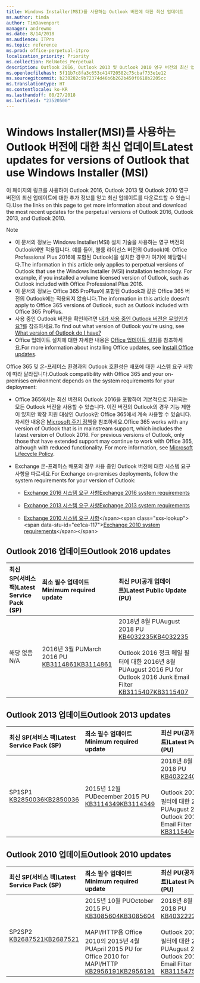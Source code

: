 ```yaml
---
title: Windows Installer(MSI)를 사용하는 Outlook 버전에 대한 최신 업데이트
ms.author: timda
author: TimDavenport
manager: andrewmo
ms.date: 8/14/2018
ms.audience: ITPro
ms.topic: reference
ms.prod: office-perpetual-itpro
localization_priority: Priority
ms.collection: RelNotes_Perpetual
description: Outlook 2016, Outlook 2013 및 Outlook 2010 영구 버전의 최신 업데이트 정보에 대한 링크를 IT 전문가에게 제공합니다.
ms.openlocfilehash: 5f11b7c8fa3c653c414720582c75cbaf733e1e12
ms.sourcegitcommit: b230282c9b72374d46b6b262b450f6618b2205cc
ms.translationtype: HT
ms.contentlocale: ko-KR
ms.lasthandoff: 08/27/2018
ms.locfileid: "23520500"
---
```

# <a name="latest-updates-for-versions-of-outlook-that-use-windows-installer-msi"></a><span data-ttu-id="ee1ca-103">Windows Installer(MSI)를 사용하는 Outlook 버전에 대한 최신 업데이트</span><span class="sxs-lookup"><span data-stu-id="ee1ca-103">Latest updates for versions of Outlook that use Windows Installer (MSI)</span></span>

<span data-ttu-id="ee1ca-104">이 페이지의 링크를 사용하여 Outlook 2016, Outlook 2013 및 Outlook 2010 영구 버전의 최신 업데이트에 대한 추가 정보를 얻고 최신 업데이트를 다운로드할 수 있습니다.</span><span class="sxs-lookup"><span data-stu-id="ee1ca-104">Use the links on this page to get more information about and download the most recent updates for the perpetual versions of Outlook 2016, Outlook 2013, and Outlook 2010.</span></span>
  
> [!NOTE]
> - <span data-ttu-id="ee1ca-p101">이 문서의 정보는 Windows Installer(MSI) 설치 기술을 사용하는 영구 버전의 Outlook에만 적용됩니다. 예를 들어, 볼륨 라이선스 버전의 Outlook(예: Office Professional Plus 2016에 포함된 Outlook)을 설치한 경우가 여기에 해당합니다.</span><span class="sxs-lookup"><span data-stu-id="ee1ca-p101">The information in this article only applies to perpetual versions of Outlook that use the Windows Installer (MSI) installation technology. For example, if you installed a volume licensed version of Outlook, such as Outlook included with Office Professional Plus 2016.</span></span>
> - <span data-ttu-id="ee1ca-107">이 문서의 정보는 Office 365 ProPlus에 포함된 Outlook과 같은 Office 365 버전의 Outlook에는 적용되지 않습니다.</span><span class="sxs-lookup"><span data-stu-id="ee1ca-107">The information in this article doesn't apply to Office 365 versions of Outlook, such as Outlook included with Office 365 ProPlus.</span></span>
> - <span data-ttu-id="ee1ca-108">사용 중인 Outlook 버전을 확인하려면 [내가 사용 중인 Outlook 버전은 무엇인가요?](https://support.office.com/article/b3a9568c-edb5-42b9-9825-d48d82b2257c)를 참조하세요.</span><span class="sxs-lookup"><span data-stu-id="ee1ca-108">To find out what version of Outlook you're using, see [What version of Outlook do I have?](https://support.office.com/article/b3a9568c-edb5-42b9-9825-d48d82b2257c)</span></span>
> - <span data-ttu-id="ee1ca-109">Office 업데이트 설치에 대한 자세한 내용은 [Office 업데이트 설치](https://support.office.com/article/2ab296f3-7f03-43a2-8e50-46de917611c5)를 참조하세요.</span><span class="sxs-lookup"><span data-stu-id="ee1ca-109">For more information about installing Office updates, see [Install Office updates](https://support.office.com/article/2ab296f3-7f03-43a2-8e50-46de917611c5).</span></span> 
  
<span data-ttu-id="ee1ca-110">Office 365 및 온-프레미스 환경과의 Outlook 호환성은 배포에 대한 시스템 요구 사항에 따라 달라집니다.</span><span class="sxs-lookup"><span data-stu-id="ee1ca-110">Outlook compatibility with Office 365 and your on-premises environment depends on the system requirements for your deployment:</span></span>
  
- <span data-ttu-id="ee1ca-p102">Office 365에서는 최신 버전의 Outlook 2016을 포함하여 기본적으로 지원되는 모든 Outlook 버전을 사용할 수 있습니다. 이전 버전의 Outlook의 경우 기능 제한이 있지만 확장 지원 대상인 Outlook만 Office 365에서 계속 사용할 수 있습니다. 자세한 내용은 [Microsoft 주기 정책](https://support.microsoft.com/lifecycle)을 참조하세요.</span><span class="sxs-lookup"><span data-stu-id="ee1ca-p102">Office 365 works with any version of Outlook that is in mainstream support, which includes the latest version of Outlook 2016. For previous versions of Outlook, only those that have extended support may continue to work with Office 365, although with reduced functionality. For more information, see [Microsoft Lifecycle Policy](https://support.microsoft.com/lifecycle).</span></span>
    
- <span data-ttu-id="ee1ca-114">Exchange 온-프레미스 배포의 경우 사용 중인 Outlook 버전에 대한 시스템 요구 사항을 따르세요.</span><span class="sxs-lookup"><span data-stu-id="ee1ca-114">For Exchange on-premises deployments, follow the system requirements for your version of Outlook:</span></span>
    
  - [<span data-ttu-id="ee1ca-115">Exchange 2016 시스템 요구 사항</span><span class="sxs-lookup"><span data-stu-id="ee1ca-115">Exchange 2016 system requirements</span></span>](https://docs.microsoft.com/Exchange/plan-and-deploy/system-requirements)
    
  - [<span data-ttu-id="ee1ca-116">Exchange 2013 시스템 요구 사항</span><span class="sxs-lookup"><span data-stu-id="ee1ca-116">Exchange 2013 system requirements</span></span>](https://technet.microsoft.com/en-us/library/aa996719%28v=exchg.150%29.aspx)
    
  - <span data-ttu-id="ee1ca-117">[Exchange 2010 시스템 요구 사항](https://docs.microsoft.com/previous-versions/office/exchange-server-2010/aa996719(v=exchg.141))</span><span class="sxs-lookup"><span data-stu-id="ee1ca-117">[Exchange 2010 system requirements](https://docs.microsoft.com/previous-versions/office/exchange-server-2010/aa996719(v=exchg.141))</span></span>

   
## <a name="outlook-2016-updates"></a><span data-ttu-id="ee1ca-118">Outlook 2016 업데이트</span><span class="sxs-lookup"><span data-stu-id="ee1ca-118">Outlook 2016 updates</span></span>

|<span data-ttu-id="ee1ca-119">**최신 SP(서비스 팩)**</span><span class="sxs-lookup"><span data-stu-id="ee1ca-119">**Latest Service Pack (SP)**</span></span>|<span data-ttu-id="ee1ca-120">**최소 필수 업데이트**</span><span class="sxs-lookup"><span data-stu-id="ee1ca-120">**Minimum required update**</span></span>|<span data-ttu-id="ee1ca-121">**최신 PU(공개 업데이트)**</span><span class="sxs-lookup"><span data-stu-id="ee1ca-121">**Latest Public Update (PU)**</span></span>|
|:-----|:-----|:-----|
|<span data-ttu-id="ee1ca-122">해당 없음</span><span class="sxs-lookup"><span data-stu-id="ee1ca-122">N/A</span></span>  <br/> |<span data-ttu-id="ee1ca-123">2016년 3월 PU</span><span class="sxs-lookup"><span data-stu-id="ee1ca-123">March 2016 PU</span></span> <br/>[<span data-ttu-id="ee1ca-124">KB3114861</span><span class="sxs-lookup"><span data-stu-id="ee1ca-124">KB3114861</span></span>](https://support.microsoft.com/help/3114861) <br/> |<span data-ttu-id="ee1ca-125">2018년 8월 PU</span><span class="sxs-lookup"><span data-stu-id="ee1ca-125">August 2018 PU</span></span> <br/>[<span data-ttu-id="ee1ca-126">KB4032235</span><span class="sxs-lookup"><span data-stu-id="ee1ca-126">KB4032235</span></span>](https://support.microsoft.com/en-us/help/4032235) <br/><br/> <span data-ttu-id="ee1ca-127">Outlook 2016 정크 메일 필터에 대한 2016년 8월 PU</span><span class="sxs-lookup"><span data-stu-id="ee1ca-127">August 2016 PU for Outlook 2016 Junk Email Filter</span></span>  <br/>[<span data-ttu-id="ee1ca-128">KB3115407</span><span class="sxs-lookup"><span data-stu-id="ee1ca-128">KB3115407</span></span>](https://support.microsoft.com/help/3115407) <br/> |
   
## <a name="outlook-2013-updates"></a><span data-ttu-id="ee1ca-129">Outlook 2013 업데이트</span><span class="sxs-lookup"><span data-stu-id="ee1ca-129">Outlook 2013 updates</span></span>

|<span data-ttu-id="ee1ca-130">**최신 SP(서비스 팩)**</span><span class="sxs-lookup"><span data-stu-id="ee1ca-130">**Latest Service Pack (SP)**</span></span>|<span data-ttu-id="ee1ca-131">**최소 필수 업데이트**</span><span class="sxs-lookup"><span data-stu-id="ee1ca-131">**Minimum required update**</span></span>|<span data-ttu-id="ee1ca-132">**최신 PU(공개 업데이트)**</span><span class="sxs-lookup"><span data-stu-id="ee1ca-132">**Latest Public Update (PU)**</span></span>|
|:-----|:-----|:-----|
|<span data-ttu-id="ee1ca-133">SP1</span><span class="sxs-lookup"><span data-stu-id="ee1ca-133">SP1</span></span>  <br/>[<span data-ttu-id="ee1ca-134">KB2850036</span><span class="sxs-lookup"><span data-stu-id="ee1ca-134">KB2850036</span></span>](https://go.microsoft.com/fwlink/p/?LinkId=512538) <br/> |<span data-ttu-id="ee1ca-135">2015년 12월 PU</span><span class="sxs-lookup"><span data-stu-id="ee1ca-135">December 2015 PU</span></span> <br/>[<span data-ttu-id="ee1ca-136">KB3114349</span><span class="sxs-lookup"><span data-stu-id="ee1ca-136">KB3114349</span></span>](https://support.microsoft.com/kb/3114349) <br/> |<span data-ttu-id="ee1ca-137">2018년 8월 PU</span><span class="sxs-lookup"><span data-stu-id="ee1ca-137">August 2018 PU</span></span> <br/>[<span data-ttu-id="ee1ca-138">KB4032240</span><span class="sxs-lookup"><span data-stu-id="ee1ca-138">KB4032240</span></span>](https://support.microsoft.com/en-us/help/4032240) <br/><br/>  <span data-ttu-id="ee1ca-139">Outlook 2013 정크 메일 필터에 대한 2016년 8월 PU</span><span class="sxs-lookup"><span data-stu-id="ee1ca-139">August 2016 PU for Outlook 2013 Junk Email Filter</span></span> <br/> [<span data-ttu-id="ee1ca-140">KB3115404</span><span class="sxs-lookup"><span data-stu-id="ee1ca-140">KB3115404</span></span>](https://support.microsoft.com/kb/3115404) <br/> |
   
## <a name="outlook-2010-updates"></a><span data-ttu-id="ee1ca-141">Outlook 2010 업데이트</span><span class="sxs-lookup"><span data-stu-id="ee1ca-141">Outlook 2010 updates</span></span>

|<span data-ttu-id="ee1ca-142">**최신 SP(서비스 팩)**</span><span class="sxs-lookup"><span data-stu-id="ee1ca-142">**Latest Service Pack (SP)**</span></span>|<span data-ttu-id="ee1ca-143">**최소 필수 업데이트**</span><span class="sxs-lookup"><span data-stu-id="ee1ca-143">**Minimum required update**</span></span>|<span data-ttu-id="ee1ca-144">**최신 PU(공개 업데이트)**</span><span class="sxs-lookup"><span data-stu-id="ee1ca-144">**Latest Public Update (PU)**</span></span>|
|:-----|:-----|:-----|
|<span data-ttu-id="ee1ca-145">SP2</span><span class="sxs-lookup"><span data-stu-id="ee1ca-145">SP2</span></span> <br/>[<span data-ttu-id="ee1ca-146">KB2687521</span><span class="sxs-lookup"><span data-stu-id="ee1ca-146">KB2687521</span></span>](https://go.microsoft.com/fwlink/p/?LinkId=512542) <br/> |<span data-ttu-id="ee1ca-147">2015년 10월 PU</span><span class="sxs-lookup"><span data-stu-id="ee1ca-147">October 2015 PU</span></span> <br/> [<span data-ttu-id="ee1ca-148">KB3085604</span><span class="sxs-lookup"><span data-stu-id="ee1ca-148">KB3085604</span></span>](https://support.microsoft.com/kb/3085604) <br/><br/>  <span data-ttu-id="ee1ca-149">MAPI/HTTP용 Office 2010의 2015년 4월 PU</span><span class="sxs-lookup"><span data-stu-id="ee1ca-149">April 2015 PU for Office 2010 for MAPI/HTTP</span></span> <br/> [<span data-ttu-id="ee1ca-150">KB2956191</span><span class="sxs-lookup"><span data-stu-id="ee1ca-150">KB2956191</span></span>](https://support.microsoft.com/en-us/help/2956191/april-14-2015-update-for-office-2010-kb2956191) <br/> |<span data-ttu-id="ee1ca-151">2018년 8월 PU</span><span class="sxs-lookup"><span data-stu-id="ee1ca-151">August 2018 PU</span></span> <br/>[<span data-ttu-id="ee1ca-152">KB4032222</span><span class="sxs-lookup"><span data-stu-id="ee1ca-152">KB4032222</span></span>](https://support.microsoft.com/en-us/help/4032222) <br/><br/>  <span data-ttu-id="ee1ca-153">Outlook 2010 정크 메일 필터에 대한 2016년 8월 PU</span><span class="sxs-lookup"><span data-stu-id="ee1ca-153">August 2016 PU for Outlook 2010 Junk Email Filter</span></span> <br/> [<span data-ttu-id="ee1ca-154">KB3115475</span><span class="sxs-lookup"><span data-stu-id="ee1ca-154">KB3115475</span></span>](https://support.microsoft.com/kb/3115475) <br/> |
   


